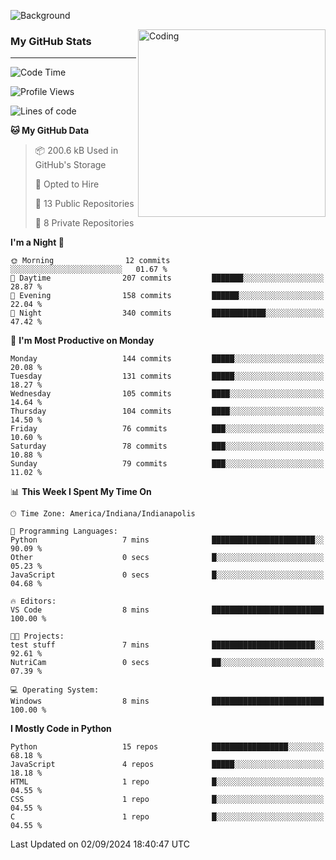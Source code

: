 ![Background](https://github.com/Nguyen-Noah/Nguyen-Noah/assets/112649680/f5d2296f-0508-400c-abcf-47c085708a2a)

<img align="right" alt="Coding" width="300" src="https://cdn.dribbble.com/users/1277312/screenshots/14733298/media/39b1045e593737587dd60e42c8422d1f.gif" >

### My GitHub Stats
---
<!--START_SECTION:waka-->
![Code Time](http://img.shields.io/badge/Code%20Time-198%20hrs%2037%20mins-blue)

![Profile Views](http://img.shields.io/badge/Profile%20Views-0-blue)

![Lines of code](https://img.shields.io/badge/From%20Hello%20World%20I%27ve%20Written-147.5%20thousand%20lines%20of%20code-blue)

**🐱 My GitHub Data** 

> 📦 200.6 kB Used in GitHub's Storage 
 > 
> 💼 Opted to Hire
 > 
> 📜 13 Public Repositories 
 > 
> 🔑 8 Private Repositories 
 > 
**I'm a Night 🦉** 

```text
🌞 Morning                12 commits          ░░░░░░░░░░░░░░░░░░░░░░░░░   01.67 % 
🌆 Daytime                207 commits         ███████░░░░░░░░░░░░░░░░░░   28.87 % 
🌃 Evening                158 commits         ██████░░░░░░░░░░░░░░░░░░░   22.04 % 
🌙 Night                  340 commits         ████████████░░░░░░░░░░░░░   47.42 % 
```
📅 **I'm Most Productive on Monday** 

```text
Monday                   144 commits         █████░░░░░░░░░░░░░░░░░░░░   20.08 % 
Tuesday                  131 commits         █████░░░░░░░░░░░░░░░░░░░░   18.27 % 
Wednesday                105 commits         ████░░░░░░░░░░░░░░░░░░░░░   14.64 % 
Thursday                 104 commits         ████░░░░░░░░░░░░░░░░░░░░░   14.50 % 
Friday                   76 commits          ███░░░░░░░░░░░░░░░░░░░░░░   10.60 % 
Saturday                 78 commits          ███░░░░░░░░░░░░░░░░░░░░░░   10.88 % 
Sunday                   79 commits          ███░░░░░░░░░░░░░░░░░░░░░░   11.02 % 
```


📊 **This Week I Spent My Time On** 

```text
🕑︎ Time Zone: America/Indiana/Indianapolis

💬 Programming Languages: 
Python                   7 mins              ███████████████████████░░   90.09 % 
Other                    0 secs              █░░░░░░░░░░░░░░░░░░░░░░░░   05.23 % 
JavaScript               0 secs              █░░░░░░░░░░░░░░░░░░░░░░░░   04.68 % 

🔥 Editors: 
VS Code                  8 mins              █████████████████████████   100.00 % 

🐱‍💻 Projects: 
test stuff               7 mins              ███████████████████████░░   92.61 % 
NutriCam                 0 secs              ██░░░░░░░░░░░░░░░░░░░░░░░   07.39 % 

💻 Operating System: 
Windows                  8 mins              █████████████████████████   100.00 % 
```

**I Mostly Code in Python** 

```text
Python                   15 repos            █████████████████░░░░░░░░   68.18 % 
JavaScript               4 repos             █████░░░░░░░░░░░░░░░░░░░░   18.18 % 
HTML                     1 repo              █░░░░░░░░░░░░░░░░░░░░░░░░   04.55 % 
CSS                      1 repo              █░░░░░░░░░░░░░░░░░░░░░░░░   04.55 % 
C                        1 repo              █░░░░░░░░░░░░░░░░░░░░░░░░   04.55 % 
```




 Last Updated on 02/09/2024 18:40:47 UTC
<!--END_SECTION:waka-->

<!--
**Nguyen-Noah/Nguyen-Noah** is a ✨ _special_ ✨ repository because its `README.md` (this file) appears on your GitHub profile.

Here are some ideas to get you started:

- 🔭 I’m currently working on ...
- 🌱 I’m currently learning ...
- 👯 I’m looking to collaborate on ...
- 🤔 I’m looking for help with ...
- 💬 Ask me about ...
- 📫 How to reach me: ...
- 😄 Pronouns: ...
- ⚡ Fun fact: ...
-->
